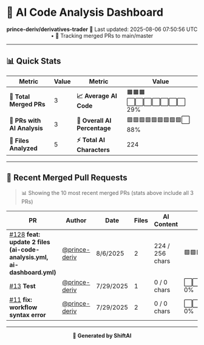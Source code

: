 # 🤖 AI Code Analysis Dashboard

<div align="center">

**prince-deriv/derivatives-trader**
📅 Last updated: 2025-08-06 07:50:56 UTC • 🔄 Tracking merged PRs to main/master

</div>

---

## 📊 Quick Stats

| Metric | Value | Metric | Value |
|--------|-------|--------|-------|
| **📁 Total Merged PRs** | 3 | **📈 Average AI Code** | 🟧🟧🟧⬜⬜⬜⬜⬜⬜⬜ 29% |
| **🤖 PRs with AI Analysis** | 3 | **🎯 Overall AI Percentage** | 🟩🟩🟩🟩🟩🟩🟩🟩🟩⬜ 88% |
| **📄 Files Analyzed** | 5 | **⚡ Total AI Characters** | 224 |

---

## 🚀 Recent Merged Pull Requests

> 📊 Showing the 10 most recent merged PRs (stats above include all 3 PRs)

| PR | Author | Date | Files | AI Content | Percentage |
|----|--------|------|-------|------------|------------|
| [#128](#) **feat: update 2 files (ai-code-analysis.yml, ai-dashboard.yml)** | [@prince-deriv](https://github.com/prince-deriv) | 8/6/2025 | 2 | 224 / 256 chars | 🟩🟩🟩🟩🟩🟩🟩🟩🟩🟩🟩🟩🟩⬜⬜  88% |
| [#13](https://github.com/prince-deriv/derivatives-trader/pull/13) **Test** | [@prince-deriv](https://github.com/prince-deriv) | 7/29/2025 | 1 | 0 / 0 chars | ⬜⬜⬜⬜⬜⬜⬜⬜⬜⬜⬜⬜⬜⬜⬜   0% |
| [#11](https://github.com/prince-deriv/derivatives-trader/pull/11) **fix: workflow syntax error** | [@prince-deriv](https://github.com/prince-deriv) | 7/29/2025 | 2 | 0 / 0 chars | ⬜⬜⬜⬜⬜⬜⬜⬜⬜⬜⬜⬜⬜⬜⬜   0% |

---

<div align="center">

🚀 **Generated by ShiftAI**

</div>